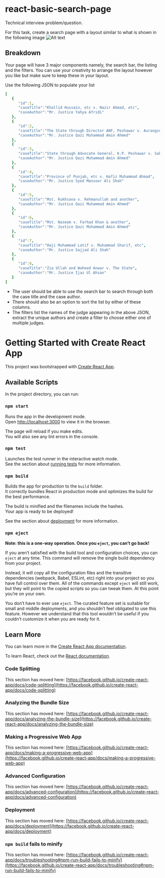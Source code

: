 # react-basic-search-page
Technical interview problem/question.

For this task, create a search page with a layout similar to what is shown in the following image
![Alt text](/task/page-layout.png?raw=true "Search page layout")

## Breakdown
Your page will have 3 major components namely, the search bar, the listing and the filters. You can use your creativity to arrange the layout however you like but make sure to keep these in your layout. 

Use the following JSON to populate your list
```yaml
[
   {
      "id":1,
      "caseTitle":"Khallid Hussain, etc v. Nazir Ahmad, etc",
      "caseAuthor":"Mr. Justice Yahya Afridi"
   },
   {
      "id":2,
      "caseTitle":"The State through Director ANF, Peshawar v. Aurangzeb",
      "caseAuthor":"Mr. Justice Qazi Muhammad Amin Ahmed"
   },
   {
      "id":3,
      "caseTitle":"State through Advocate General, K.P. Peshawar v. Sabz Ali Khan and another",
      "caseAuthor":"Mr. Justice Qazi Muhammad Amin Ahmed"
   },
   {
      "id":4,
      "caseTitle":"Province of Punjab, etc v. Hafiz Muhammad Ahmad",
      "caseAuthor":"Mr. Justice Syed Mansoor Ali Shah"
   },
   {
      "id":5,
      "caseTitle":"Mst. Rukhsana v. Rehmanullah and another",
      "caseAuthor":"Mr. Justice Qazi Muhammad Amin Ahmed"
   },
   {
      "id":6,
      "caseTitle":"Mst. Naseem v. Farhad Khan & another",
      "caseAuthor":"Mr. Justice Qazi Muhammad Amin Ahmed"
   },
   {
      "id":7,
      "caseTitle":"Haji Muhammad Latif v. Muhammad Sharif, etc",
      "caseAuthor":"Mr. Justice Sajjad Ali Shah"
   },
   {
      "id":8,
      "caseTitle":"Zia Ullah and Waheed Anwar v. The State",
      "caseAuthor":"Mr. Justice Ijaz Ul Ahsan"
   }
]
```

- The user should be able to use the search bar to search through both the case title and the case author.
- There should also be an option to sort the list by either of these columns.
- The filters list the names of the judge appearing in the above JSON, extract the unique authors and create a filter to choose either one of multiple judges.




# Getting Started with Create React App

This project was bootstrapped with [Create React App](https://github.com/facebook/create-react-app).

## Available Scripts

In the project directory, you can run:

### `npm start`

Runs the app in the development mode.\
Open [http://localhost:3000](http://localhost:3000) to view it in the browser.

The page will reload if you make edits.\
You will also see any lint errors in the console.

### `npm test`

Launches the test runner in the interactive watch mode.\
See the section about [running tests](https://facebook.github.io/create-react-app/docs/running-tests) for more information.

### `npm build`

Builds the app for production to the `build` folder.\
It correctly bundles React in production mode and optimizes the build for the best performance.

The build is minified and the filenames include the hashes.\
Your app is ready to be deployed!

See the section about [deployment](https://facebook.github.io/create-react-app/docs/deployment) for more information.

### `npm eject`

**Note: this is a one-way operation. Once you `eject`, you can’t go back!**

If you aren’t satisfied with the build tool and configuration choices, you can `eject` at any time. This command will remove the single build dependency from your project.

Instead, it will copy all the configuration files and the transitive dependencies (webpack, Babel, ESLint, etc) right into your project so you have full control over them. All of the commands except `eject` will still work, but they will point to the copied scripts so you can tweak them. At this point you’re on your own.

You don’t have to ever use `eject`. The curated feature set is suitable for small and middle deployments, and you shouldn’t feel obligated to use this feature. However we understand that this tool wouldn’t be useful if you couldn’t customize it when you are ready for it.

## Learn More

You can learn more in the [Create React App documentation](https://facebook.github.io/create-react-app/docs/getting-started).

To learn React, check out the [React documentation](https://reactjs.org/).

### Code Splitting

This section has moved here: [https://facebook.github.io/create-react-app/docs/code-splitting](https://facebook.github.io/create-react-app/docs/code-splitting)

### Analyzing the Bundle Size

This section has moved here: [https://facebook.github.io/create-react-app/docs/analyzing-the-bundle-size](https://facebook.github.io/create-react-app/docs/analyzing-the-bundle-size)

### Making a Progressive Web App

This section has moved here: [https://facebook.github.io/create-react-app/docs/making-a-progressive-web-app](https://facebook.github.io/create-react-app/docs/making-a-progressive-web-app)

### Advanced Configuration

This section has moved here: [https://facebook.github.io/create-react-app/docs/advanced-configuration](https://facebook.github.io/create-react-app/docs/advanced-configuration)

### Deployment

This section has moved here: [https://facebook.github.io/create-react-app/docs/deployment](https://facebook.github.io/create-react-app/docs/deployment)

### `npm build` fails to minify

This section has moved here: [https://facebook.github.io/create-react-app/docs/troubleshooting#npm-run-build-fails-to-minify](https://facebook.github.io/create-react-app/docs/troubleshooting#npm-run-build-fails-to-minify)

